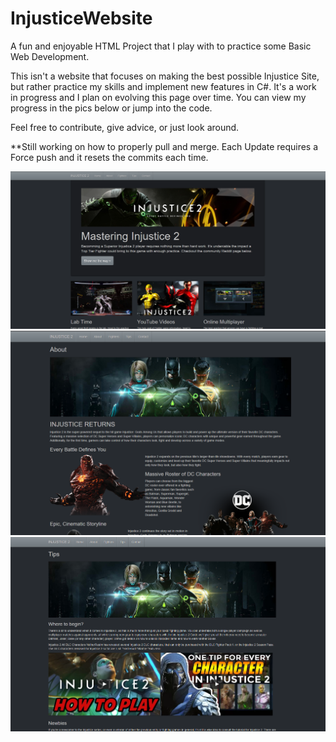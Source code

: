 # InjusticeWebsite
A fun and enjoyable HTML Project that I play with to practice some Basic Web Development.

This isn't a website that focuses on making the best possible Injustice Site, but rather practice my skills and implement new features in C#. It's a work in progress and I plan on evolving this page over time. You can view my progress in the pics below or jump into the code. 

Feel free to contribute, give advice, or just look around.

**Still working on how to properly pull and merge. Each Update requires a Force push and it resets the commits each time.

![alt text](https://raw.githubusercontent.com/abelberhane/InjusticeWebsite/master/Level%201.5%20Complete.png)
![alt text](https://github.com/abelberhane/InjusticeWebsite/blob/master/AboutSH.png?raw=true)
![alt text](https://github.com/abelberhane/InjusticeWebsite/blob/master/TipsSH.png?raw=true)

